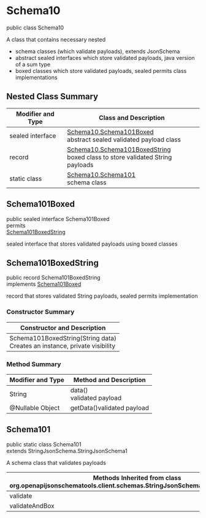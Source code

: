 # Schema10
public class Schema10<br>

A class that contains necessary nested
- schema classes (which validate payloads), extends JsonSchema
- abstract sealed interfaces which store validated payloads, java version of a sum type
- boxed classes which store validated payloads, sealed permits class implementations

## Nested Class Summary
| Modifier and Type | Class and Description |
| ----------------- | ---------------------- |
| sealed interface | [Schema10.Schema101Boxed](#schema101boxed)<br> abstract sealed validated payload class |
| record | [Schema10.Schema101BoxedString](#schema101boxedstring)<br> boxed class to store validated String payloads |
| static class | [Schema10.Schema101](#schema101)<br> schema class |

## Schema101Boxed
public sealed interface Schema101Boxed<br>
permits<br>
[Schema101BoxedString](#schema101boxedstring)

sealed interface that stores validated payloads using boxed classes

## Schema101BoxedString
public record Schema101BoxedString<br>
implements [Schema101Boxed](#schema101boxed)

record that stores validated String payloads, sealed permits implementation

### Constructor Summary
| Constructor and Description |
| --------------------------- |
| Schema101BoxedString(String data)<br>Creates an instance, private visibility |

### Method Summary
| Modifier and Type | Method and Description |
| ----------------- | ---------------------- |
| String | data()<br>validated payload |
| @Nullable Object | getData()validated payload |

## Schema101
public static class Schema101<br>
extends StringJsonSchema.StringJsonSchema1

A schema class that validates payloads

| Methods Inherited from class org.openapijsonschematools.client.schemas.StringJsonSchema.StringJsonSchema1 |
| ------------------------------------------------------------------ |
| validate                                                           |
| validateAndBox                                                     |
